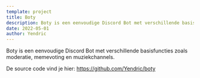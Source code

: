 ```yaml
---
template: project
title: Boty
description: Boty is een eenvoudige Discord Bot met verschillende basisfuncties zoals moderatie, memevoting en muziekchannels.
date: 2022-05-01
author: Yendric
---
```


Boty is een eenvoudige Discord Bot met verschillende basisfuncties zoals moderatie, memevoting en muziekchannels.

De source code vind je hier: <https://github.com/Yendric/boty>
